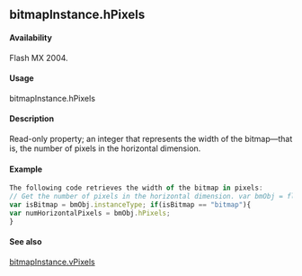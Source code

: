 ## bitmapInstance.hPixels

#### Availability

Flash MX 2004.

#### Usage

bitmapInstance.hPixels

#### Description

Read-only property; an integer that represents the width of the bitmap—that is, the number of pixels in the horizontal dimension.

#### Example

```javascript
The following code retrieves the width of the bitmap in pixels:
// Get the number of pixels in the horizontal dimension. var bmObj = fl.getDocumentDOM().selection\[0\];
var isBitmap = bmObj.instanceType; if(isBitmap == "bitmap"){
var numHorizontalPixels = bmObj.hPixels;
}

```
#### See also

[bitmapInstance.vPixels](#!wielmic/developers-animatesdk-docs/test/BitmapInstance_object/bitmapInstanc3.md)
